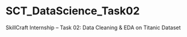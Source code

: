 # SCT_DataScience_Task02
SkillCraft Internship – Task 02: Data Cleaning &amp; EDA on Titanic Dataset
